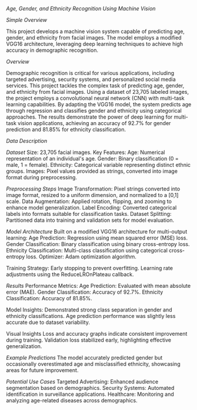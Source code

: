 *Age, Gender, and Ethnicity Recognition Using Machine Vision*

*Simple Overview*

This project develops a machine vision system capable of predicting age, gender, and ethnicity from facial images. The model employs a modified VGG16 architecture, leveraging deep learning techniques to achieve high accuracy in demographic recognition.

*Overview*

Demographic recognition is critical for various applications, including targeted advertising, security systems, and personalized social media services. This project tackles the complex task of predicting age, gender, and ethnicity from facial images. Using a dataset of 23,705 labeled images, the project employs a convolutional neural network (CNN) with multi-task learning capabilities. By adapting the VGG16 model, the system predicts age through regression and classifies gender and ethnicity using categorical approaches. The results demonstrate the power of deep learning for multi-task vision applications, achieving an accuracy of 92.7% for gender prediction and 81.85% for ethnicity classification.

*Data Description*

*Dataset*
Size: 23,705 facial images.
Key Features:
Age: Numerical representation of an individual's age.
Gender: Binary classification (0 = male, 1 = female).
Ethnicity: Categorical variable representing distinct ethnic groups.
Images: Pixel values provided as strings, converted into image format during preprocessing.

*Preprocessing Steps*
Image Transformation: Pixel strings converted into image format, resized to a uniform dimension, and normalized to a [0,1] scale.
Data Augmentation: Applied rotation, flipping, and zooming to enhance model generalization.
Label Encoding: Converted categorical labels into formats suitable for classification tasks.
Dataset Splitting: Partitioned data into training and validation sets for model evaluation.

*Model Architecture*
Built on a modified VGG16 architecture for multi-output learning:
Age Prediction: Regression using mean squared error (MSE) loss.
Gender Classification: Binary classification using binary cross-entropy loss.
Ethnicity Classification: Multi-class classification using categorical cross-entropy loss.
Optimizer: Adam optimization algorithm.

Training Strategy:
Early stopping to prevent overfitting.
Learning rate adjustments using the ReduceLROnPlateau callback.

*Results*
Performance Metrics:
Age Prediction: Evaluated with mean absolute error (MAE).
Gender Classification: Accuracy of 92.7%.
Ethnicity Classification: Accuracy of 81.85%.

Model Insights:
Demonstrated strong class separation in gender and ethnicity classifications.
Age prediction performance was slightly less accurate due to dataset variability.

Visual Insights
Loss and accuracy graphs indicate consistent improvement during training.
Validation loss stabilized early, highlighting effective generalization.

*Example Predictions*
The model accurately predicted gender but occasionally overestimated age and misclassified ethnicity, showcasing areas for future improvement.

*Potential Use Cases*
Targeted Advertising: Enhanced audience segmentation based on demographics.
Security Systems: Automated identification in surveillance applications.
Healthcare: Monitoring and analyzing age-related diseases across demographics.